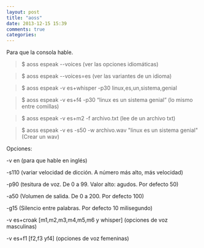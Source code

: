 ```yaml
---
layout: post
title: "aoss"
date: 2013-12-15 15:39
comments: true
categories: 
---
```

Para que la consola hable.

>$ aoss espeak --voices   (ver las opciones idiomáticas)

>$ aoss espeak --voices=es (ver las variantes de un idioma)

>$ aoss espeak -v es+whisper -p30 linux,es,un,sistema,genial

>$ aoss espeak -v es+f4 -p30 “linux es un sistema genial”  (lo mismo entre comillas)

>$ aoss espeak -v es+m2 -f archivo.txt  (lee de un archivo txt)

>$ aoss espeak -v es -s50 -w archivo.wav "linux es un sistema genial" (Crear un wav)

Opciones:

-v en (para que hable en inglés)

-s110 (variar velocidad de dicción. A número más alto, más velocidad)

-p90 (tesitura de voz. De 0 a 99. Valor alto: agudos. Por defecto 50)

-a50 (Volumen de salida. De 0 a 200. Por defecto 100)

-g15 (Silencio entre palabras. Por defecto 10 milisegundo)

-v es+croak [m1,m2,m3,m4,m5,m6 y whisper] (opciones de voz masculinas)

-v es+f1 [f2,f3 yf4]  (opciones de voz femeninas)

